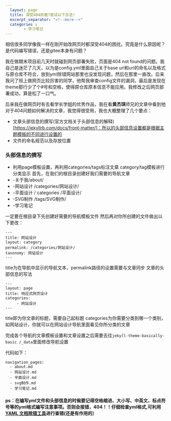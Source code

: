 ```yaml
---
  layout: page
  title: 深受404折磨?尝试以下办法!
  excerpt_separator: "<!--more-->"
  categories :
        - 学习笔记
---
```


  相信很多同学像我一样在刚开始改网页时都深受404的困扰。究竟是什么原因呢？是代码编写错误，还是gitee本身有问题？
  <!--more-->
  我在做期末项目前几天时就碰到网页部署失败，页面是404 not found的问题。我自己是迷茫了几天，以为是config.yml里面自己关于base url和url的命名以及格式与原仓库不符合，放到yml除错网站那里也没发现问题，然后在那里一直改。后来我问了班上做网页比较厉害的同学，他帮我审查config文件的漏洞，最后是发现在theme那行少了个#号和空格，使得原仓库原本信息不能应用。我修改之后网页部署成功，算是松了一口气。

后来我在做网页时有去看学长学姐的优秀作品，我在看**黄杰琪**师兄的文章中看到他对于404问题如何解决的文章，我觉得很受用，我也大概整理了几个要点：

 
- 文章头部信息的撰写(官方文档关于头部信息的解释)[https://jekyllrb.com/docs/front-matter/]：所以的头部信息设置都是根据主题模板的不同进行设置的
- 文件的命名规范以及存放位置


### 头部信息的撰写
- 利用page模板设置，再利用categories/tags标注文章 category/tag模板进行分类显示
首先，在我们的根目录创建好我们需要的导航文章
- -关于我/about/
- -网站设计 /categories/网站设计/
- -平面设计  / categories /平面设计/
- -SVG制作  /tags/SVG制作/
- -学习笔记



一定要在根目录下先创建好需要的导航模板文件
然后再对你所创建的文件做出以下更改：

```
---
title: 网站设计
layout: category
permalink: /categories/网站设计/
taxonomy: 网站设计
---
```

title为在导航中显示的导航文本，permalink路径的设置需要与文章同步
文章的头部信息的写法

```
---
layout: page
title: 响应式网页设计
categories:
     - 网站设计
---
```

title即为你文章的标题，需要自己起标题
categories为你需要分类到哪一个类别，如网站设计，你就可以在网站设计导航里面看见你所分类的文章

完成各个导航的文章模板设置和文章设置之后需要去往`jekyll-theme-basically-basic /_data`里面修改导航设置


代码如下：
```
navigation_pages:
  - about.md
  - 网站设计.md
  - 平面设计.md
  - svg制作.md
  - 学习笔记.md
```
#### ps：在编写yml文件和头部信息的时候要记得空格缩进、大小写、中英文、标点符号等的yml格式编写注意事项。否则会报错，404！！仔细检查yml格式,可利用[YAML 文档除错工具](http://www.yamllint.com/)进行查错(还是有作用的）



